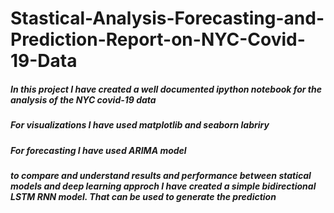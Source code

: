 # Stastical-Analysis-Forecasting-and-Prediction-Report-on-NYC-Covid-19-Data
##### In this project I have created a well documented ipython notebook for the analysis of the NYC covid-19 data 
##### For visualizations I have used matplotlib and seaborn labriry 
##### For forecasting I have used ARIMA model 
##### to compare and understand results and performance between statical models and deep learning approch I have created a simple bidirectional LSTM RNN model. That can be used to generate the prediction
